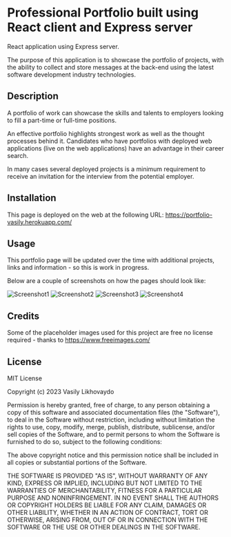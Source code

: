 # Professional Portfolio built using React client and Express server
React application using Express server.

The purpose of this application is to showcase the portfolio of projects, with the ability to collect and store messages at the back-end using the latest software development industry technologies.

## Description

A portfolio of work can showcase the skills and talents to employers looking to fill a part-time or full-time positions. 

An effective portfolio highlights strongest work as well as the thought processes behind it. Candidates who have portfolios with deployed web applications (live on the web applications) have an advantage in their career search. 

In many cases several deployed projects is a minimum requirement to receive an invitation for the interview from the potential employer.

## Installation

This page is deployed on the web at the following URL:
https://portfolio-vasily.herokuapp.com/

## Usage

This portfolio page will be updated over the time with additional projects, links and information - so this is work in progress.

Below are a couple of screenshots on how the pages should look like:

![Screenshot1](./client/src/images/screenshots/Screenshot%202023-03-22%20at%204.49.45%20PM.png)
![Screenshot2](./client/src/images/screenshots/Screenshot%202023-03-22%20at%204.50.24%20PM.png)
![Screenshot3](./client/src/images/screenshots/Screenshot%202023-03-22%20at%204.50.35%20PM.png)
![Screenshot4](./client/src/images/screenshots/Screenshot%202023-03-22%20at%204.50.46%20PM.png)


## Credits

Some of the placeholder images used for this project are free no license required - thanks to https://www.freeimages.com/

## License

MIT License

Copyright (c) 2023 Vasily Likhovaydo

Permission is hereby granted, free of charge, to any person obtaining a copy
of this software and associated documentation files (the "Software"), to deal in the Software without restriction, including without limitation the rights to use, copy, modify, merge, publish, distribute, sublicense, and/or sell copies of the Software, and to permit persons to whom the Software is
furnished to do so, subject to the following conditions:

The above copyright notice and this permission notice shall be included in all copies or substantial portions of the Software.

THE SOFTWARE IS PROVIDED "AS IS", WITHOUT WARRANTY OF ANY KIND, EXPRESS OR
IMPLIED, INCLUDING BUT NOT LIMITED TO THE WARRANTIES OF MERCHANTABILITY,
FITNESS FOR A PARTICULAR PURPOSE AND NONINFRINGEMENT. IN NO EVENT SHALL THE
AUTHORS OR COPYRIGHT HOLDERS BE LIABLE FOR ANY CLAIM, DAMAGES OR OTHER
LIABILITY, WHETHER IN AN ACTION OF CONTRACT, TORT OR OTHERWISE, ARISING FROM, OUT OF OR IN CONNECTION WITH THE SOFTWARE OR THE USE OR OTHER DEALINGS IN THE SOFTWARE.
